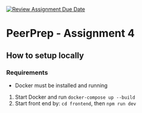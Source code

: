 [![Review Assignment Due Date](https://classroom.github.com/assets/deadline-readme-button-24ddc0f5d75046c5622901739e7c5dd533143b0c8e959d652212380cedb1ea36.svg)](https://classroom.github.com/a/6BOvYMwN)
# PeerPrep - Assignment 4

## How to setup locally
### Requirements
- Docker must be installed and running

1. Start Docker and run `docker-compose up --build`
2. Start front end by: `cd frontend`, then `npm run dev` 
